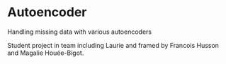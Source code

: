 # Autoencoder
Handling missing data with various autoencoders

Student project in team including Laurie and framed by Francois Husson and Magalie Houée-Bigot.
